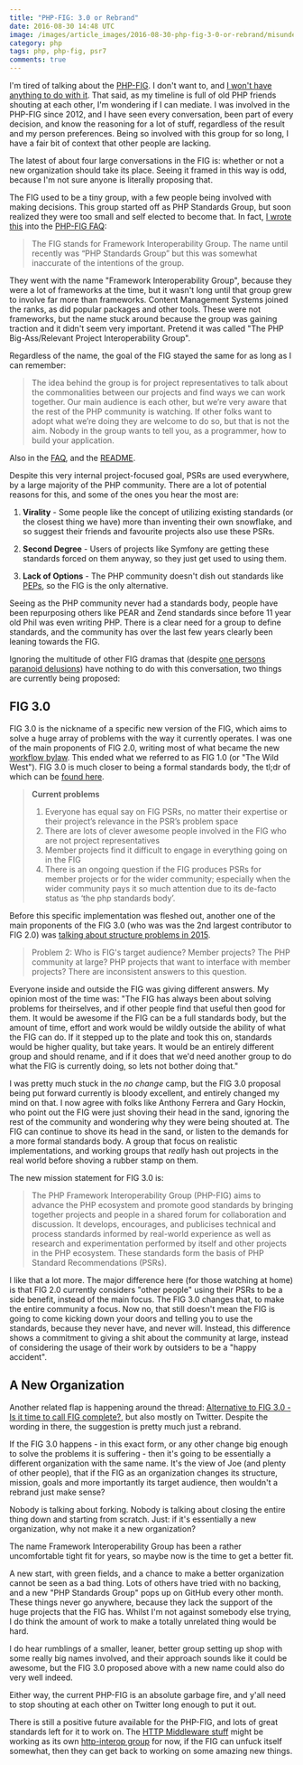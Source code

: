 ```yaml
---
title: "PHP-FIG: 3.0 or Rebrand"
date: 2016-08-30 14:48 UTC
image: /images/article_images/2016-08-30-php-fig-3-0-or-rebrand/misunderstanding-mallard.jpg
category: php
tags: php, php-fig, psr7
comments: true
---
```


I'm tired of talking about the [PHP-FIG](http://www.php-fig.org/). I don't want to, and [I won't have anything to do with it](https://groups.google.com/forum/#!topic/php-fig/SZS6LjKTAtw). That said, as my timeline is full of old PHP friends shouting at each other, I'm wondering if I can mediate. I was involved in the PHP-FIG since 2012, and I have seen every conversation, been part of every decision, and know the reasoning for a lot of stuff, regardless of the result and my person preferences. Being so involved with this group for so long, I have a fair bit of context that other people are lacking.

The latest of about four large conversations in the FIG is: whether or not a new organization should take its place. Seeing it framed in this way is odd, because I'm not sure anyone is literally proposing that.

The FIG used to be a tiny group, with a few people being involved with making decisions. This group started off as PHP Standards Group, but soon realized they were too small and self elected to become that. In fact, [I wrote this](https://github.com/php-fig/php-fig.github.com/commit/61592f933661f96cb11c2a86166559276f297c84) into the [PHP-FIG FAQ](www.php-fig.org/faqs/):

> The FIG stands for Framework Interoperability Group. The name until recently was “PHP Standards Group” but this was somewhat inaccurate of the intentions of the group.

They went with the name "Framework Interoperability Group", because they were a lot of frameworks at the time, but it wasn't long until that group grew to involve far more than frameworks. Content Management Systems joined the ranks, as did popular packages and other tools. These were not frameworks, but the name stuck around because the group was gaining traction and it didn't seem very important. Pretend it was called "The PHP Big-Ass/Relevant Project Interoperability Group".

Regardless of the name, the goal of the FIG stayed the same for as long as I can remember:

> The idea behind the group is for project representatives to talk about the commonalities between our projects and find ways we can work together. Our main audience is each other, but we’re very aware that the rest of the PHP community is watching. If other folks want to adopt what we’re doing they are welcome to do so, but that is not the aim. Nobody in the group wants to tell you, as a programmer, how to build your application.

Also in the [FAQ](http://www.php-fig.org/faqs/), and the [README](https://github.com/php-fig/fig-standards#php-framework-interoperability-group).

Despite this very internal project-focused goal, PSRs are used everywhere, by a large majority of the PHP community. There are a lot of potential reasons for this, and some of the ones you hear the most are:

1. **Virality** - Some people like the concept of utilizing existing standards (or the closest thing we have) more than inventing their own snowflake, and so suggest their friends and favourite projects also use these PSRs.

2. **Second Degree** - Users of projects like Symfony are getting these standards forced on them anyway, so they just get used to using them.

3. **Lack of Options** - The PHP community doesn't dish out standards like [PEPs](https://www.python.org/dev/peps/), so the FIG is the only alternative.

Seeing as the PHP community never had a standards body, people have been repurposing others like PEAR and Zend standards since before 11 year old Phil was even writing PHP. There is a clear need for a group to define standards, and the community has over the last few years clearly been leaning towards the FIG.

Ignoring the multitude of other FIG dramas that (despite [one persons paranoid delusions](http://paul-m-jones.com/archives/6384)) have nothing to do with this conversation, two things are currently being proposed:

## FIG 3.0

FIG 3.0 is the nickname of a specific new version of the FIG, which aims to solve a huge array of problems with the way it currently operates. I was one of the main proponents of FIG 2.0, writing most of what became the new [workflow bylaw](http://www.php-fig.org/bylaws/psr-workflow/). This ended what we referred to as FIG 1.0 (or "The Wild West"). FIG 3.0 is much closer to being a formal standards body, the tl;dr of which can be [found here](https://medium.com/@michaelcullumuk/fig-3-0-91dbfd21c93b#.jvrkqh193).

> **Current problems**  
> 1. Everyone has equal say on FIG PSRs, no matter their expertise or their project’s relevance in the PSR’s problem space  
> 2. There are lots of clever awesome people involved in the FIG who are not project representatives  
> 3. Member projects find it difficult to engage in everything going on in the FIG  
> 4. There is an ongoing question if the FIG produces PSRs for member projects or for the wider community; especially when the wider community pays it so much attention due to its de-facto status as ‘the php standards body’.  

Before this specific implementation was fleshed out, another one of the main proponents of the FIG 3.0 (who was was the 2nd largest contributor to FIG 2.0) was [talking about structure problems in 2015](https://groups.google.com/forum/#!topic/php-fig/oqO1ZH5tJKU%5B1-25%5D).

> Problem 2: Who is FIG's target audience?  Member projects? The PHP  community at large? PHP projects that want to interface with member projects?  There are inconsistent answers to this question.

Everyone inside and outside the FIG was giving different answers. My opinion most of the time was: "The FIG has always been about solving problems for theirselves, and if other people find that useful then good for them. It would be awesome if the FIG can be a full standards body, but the amount of time, effort and work would be wildly outside the ability of what the FIG can do. If it stepped up to the plate and took this on, standards would be higher quality, but take years. It would be an entirely different group and should rename, and if it does that we'd need another group to do what the FIG is currently doing, so lets not bother doing that."

I was pretty much stuck in the _no change_ camp, but the FIG 3.0 proposal being put forward currently is bloody excellent, and entirely changed my mind on that. I now agree with folks like Anthony Ferrera and Gary Hockin, who point out the FIG were just shoving their head in the sand, ignoring the rest of the community and wondering why they were being shouted at. The FIG can continue to shove its head in the sand, or listen to the demands for a more formal standards body. A group that focus on realistic implementations, and working groups that _really_ hash out projects in the real world before shoving a rubber stamp on them.

The new mission statement for FIG 3.0 is:

> The PHP Framework Interoperability Group (PHP-FIG) aims to advance the PHP ecosystem and promote good standards by bringing together projects and people in a shared forum for collaboration and discussion. It develops, encourages, and publicises technical and process standards informed by real-world experience as well as research and experimentation performed by itself and other projects in the PHP ecosystem. These standards form the basis of PHP Standard Recommendations (PSRs).

I like that a lot more. The major difference here (for those watching at home) is that FIG 2.0 currently considers "other people" using their PSRs to be a side benefit, instead of the main focus. The FIG 3.0 changes that, to make the entire community a focus. Now no, that still doesn't mean the FIG is going to come kicking down your doors and telling you to use the standards, because they never have, and never will. Instead, this difference shows a commitment to giving a shit about the community at large, instead of considering the usage of their work by outsiders to be a "happy accident".

## A New Organization

Another related flap is happening around the thread: [Alternative to FIG 3.0 - Is it time to call FIG complete?](https://groups.google.com/forum/#!topic/php-fig/KJJsghdSCYI), but also mostly on Twitter. Despite the wording in there, the suggestion is pretty much just a rebrand.

If the FIG 3.0 happens - in this exact form, or any other change big enough to solve the problems it is suffering - then it's going to be essentially a different organization with the same name. It's the view of Joe (and plenty of other people), that if the FIG as an organization changes its structure, mission, goals and more importantly its target audience, then wouldn't a rebrand just make sense?

Nobody is talking about forking. Nobody is talking about closing the entire thing down and starting from scratch. Just: if it's essentially a new organization, why not make it a new organization?

The name Framework Interoperability Group has been a rather uncomfortable tight fit for years, so maybe now is the time to get a better fit.

A new start, with green fields, and a chance to make a better organization cannot be seen as a bad thing. Lots of others have tried with no backing, and a new "PHP Standards Group" pops up on GitHub every other month. These things never go anywhere, because they lack the support of the huge projects that the FIG has. Whilst I'm not against somebody else trying, I do think the amount of work to make a totally unrelated thing would be hard.

I do hear rumblings of a smaller, leaner, better group setting up shop with some really big names involved, and their approach sounds like it could be awesome, but the FIG 3.0 proposed above with a new name could also do very well indeed.

Either way, the current PHP-FIG is an absolute garbage fire, and y'all need to stop shouting at each other on Twitter long enough to put it out.

There is still a positive future available for the PHP-FIG, and lots of great standards left for it to work on. The [HTTP Middleware stuff](https://philsturgeon.uk/php/2016/05/31/why-care-about-php-middleware/) might be working as its own [http-interop group](https://github.com/http-interop) for now, if the FIG can unfuck itself somewhat, then they can get back to working on some amazing new things.
